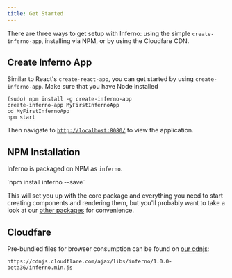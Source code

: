 ```yaml
---
title: Get Started
---
```


There are three ways to get setup with Inferno: using the simple `create-inferno-app`, installing via NPM, or by using the Cloudfare CDN.

## Create Inferno App

Similar to React's `create-react-app`, you can get started by using `create-inferno-app`. Make sure that you have Node installed

```
(sudo) npm install -g create-inferno-app
create-inferno-app MyFirstInfernoApp
cd MyFirstInfernoApp
npm start
```

Then navigate to [`http://localhost:8080/`](http://localhost:8080) to view the application.

## NPM Installation
Inferno is packaged on NPM as `inferno`.

<div>
  `npm install inferno --save`
</div>

This will set you up with the core package and everything you need to start creating components and rendering them, but you'll probably want to take a look at our [other packages]({{site.url}}/guides/architecture) for convenience.

## Cloudfare

Pre-bundled files for browser consumption can be found on [our cdnjs](https://cdnjs.com/libraries/inferno):

```
https://cdnjs.cloudflare.com/ajax/libs/inferno/1.0.0-beta36/inferno.min.js
```